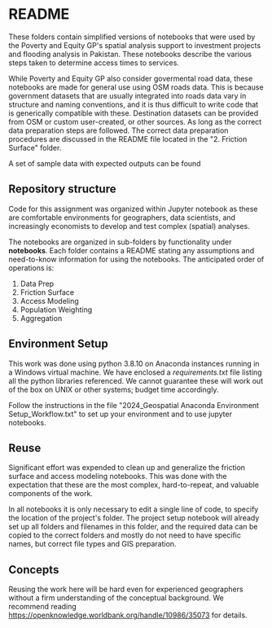 # README

These folders contain simplified versions of notebooks that were used by the Poverty and Equity GP's spatial analysis support to investment projects and flooding analysis in Pakistan. These notebooks describe the various steps taken to determine access times to services.

While Poverty and Equity GP also consider govermental road data, these notebooks are made for general use using OSM roads data.  This is because government datasets that are usually integrated into roads data vary in structure and naming conventions, and it is thus difficult to write code that is generically compatible with these. Destination datasets can be provided from OSM or custom user-created, or other sources.  As long as the correct data preparation steps are followed.  The correct data preparation procedures are discussed in the README file located in the "2. Friction Surface" folder.

A set of sample data with expected outputs can be found 

## Repository structure

Code for this assignment was organized within Jupyter notebook as these are comfortable environments for geographers, data scientists, and increasingly economists to develop and test complex (spatial) analyses. 

The notebooks are organized in sub-folders by functionality under **notebooks**. Each folder contains a README stating any assumptions and need-to-know information for using the notebooks. The anticipated order of operations is:

1. Data Prep
2. Friction Surface
3. Access Modeling
4. Population Weighting
5. Aggregation

## Environment Setup

This work was done using python 3.8.10 on Anaconda instances running in a Windows virtual machine. We have enclosed a *requirements.txt* file listing all the python libraries referenced. We cannot guarantee these will work out of the box on UNIX or other systems; budget time accordingly.

Follow the instructions in the file "2024_Geospatial Anaconda Environment Setup_Workflow.txt" to set up your environment and to use jupyter notebooks.

## Reuse

Significant effort was expended to clean up and generalize the friction surface and access modeling notebooks. This was done with the expectation that these are the most complex, hard-to-repeat, and valuable components of the work. 

In all notebooks it is only necessary to edit a single line of code, to specify the location of the project's folder.  The project setup notebook will already set up all folders and filenames in this folder, and the required data can be copied to the correct folders and mostly do not need to have specific names, but correct file types and GIS preparation.

## Concepts

Reusing the work here will be hard even for experienced geographers without a firm understanding of the conceptual background. We recommend reading https://openknowledge.worldbank.org/handle/10986/35073 for details.
